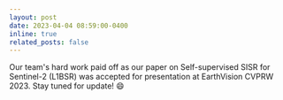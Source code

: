 ```yaml
---
layout: post
date: 2023-04-04 08:59:00-0400
inline: true
related_posts: false
---
```


Our team's hard work paid off as our paper on Self-supervised SISR for Sentinel-2 (L1BSR) was accepted for presentation at EarthVision CVPRW 2023. Stay tuned for update! :smile:

